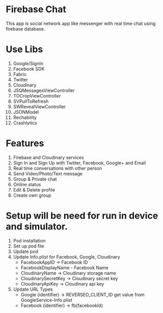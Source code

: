 # Firebase Chat
This app is social network app like messenger with real time chat using firebase database. 

# Use Libs
1) Google/SignIn
2) Facebook SDK
3) Fabric
4) Twitter
5) Cloudinary
6) JSQMessagesViewController
7) TOCropViewController
8) SVPullToRefresh
9) SWRevealViewController
10) JSONModel
11) Rechability
12) Crashlytics

# Features
1) Firebase and Cloudinary services
2) Sign In and Sign Up with Twitter, Facebook, Google+ and Email
3) Real time conversations with other person
4) Send Video/Photo/Text message
5) Group & Private chat
6) Online status
7) Edit & Delete profile 
8) Create own group

# Setup will be need for run in device and simulator.
1) Pod installation
2) Set up pod file
3) Update pod 
4) Update Info.plist for Facebook, Google, Cloudinary 
   - FacebookAppID -> Facebook ID
   - FacebookDisplayName - Facebook Name
   - CloudinaryName -> Cloudinary storage name
   - CloudinarySecretKey -> Cloudinary secret key
   - CloudinaryApiKey -> Cloudinary api key
5) Update URL Types
   - Google (identifier) -> REVERSED_CLIENT_ID get value from GoogleService-Info.plist
   - Facebook (identifier) -> fb(facebookId)
